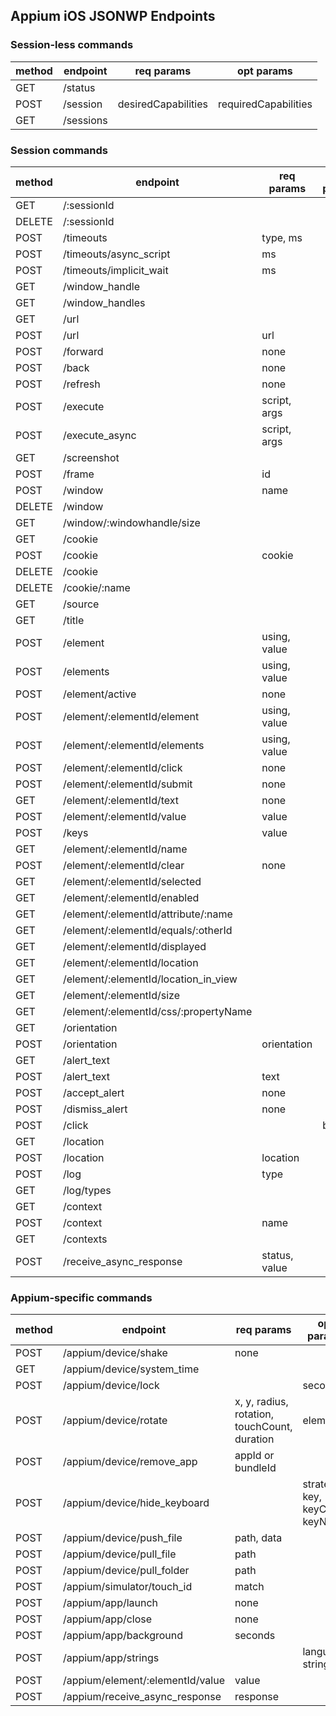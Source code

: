 ## Appium iOS JSONWP Endpoints

### Session-less commands

| method | endpoint                                 | req params | opt params |
| ------ | ---------------------------------------- | ---------- | ---------- |
| GET    | /status                                  | | |
| POST   | /session                                 | desiredCapabilities | requiredCapabilities |
| GET    | /sessions                                | | |


### Session commands

| method | endpoint                                 | req params | opt params |
| ------ | ---------------------------------------- | ---------- | ---------- |
| GET    | /:sessionId                              | | |
| DELETE | /:sessionId                              | | |
| POST   | /timeouts                                | type, ms | |
| POST   | /timeouts/async_script                   | ms | |
| POST   | /timeouts/implicit_wait                  | ms | |
| GET    | /window_handle                           | | |
| GET    | /window_handles                          | | |
| GET    | /url                                     | | |
| POST   | /url                                     | url | |
| POST   | /forward                                 | none | |
| POST   | /back                                    | none | |
| POST   | /refresh                                 | none | |
| POST   | /execute                                 | script, args | |
| POST   | /execute_async                           | script, args | |
| GET    | /screenshot                              | | |
| POST   | /frame                                   | id | |
| POST   | /window                                  | name | |
| DELETE | /window                                  | | |
| GET    | /window/:windowhandle/size               | | |
| GET    | /cookie                                  | | |
| POST   | /cookie                                  | cookie | |
| DELETE | /cookie                                  | | | | |
| DELETE | /cookie/:name                            | | |
| GET    | /source                                  | | |
| GET    | /title                                   | | |
| POST   | /element                                 | using, value | |
| POST   | /elements                                | using, value | |
| POST   | /element/active                          | none | |
| POST   | /element/:elementId/element              | using, value | |
| POST   | /element/:elementId/elements             | using, value | |
| POST   | /element/:elementId/click                | none | |
| POST   | /element/:elementId/submit               | none | |
| GET    | /element/:elementId/text                 | none | |
| POST   | /element/:elementId/value                | value | |
| POST   | /keys                                    | value | |
| GET    | /element/:elementId/name                 | | |
| POST   | /element/:elementId/clear                | none | |
| GET    | /element/:elementId/selected             | | |
| GET    | /element/:elementId/enabled              | | |
| GET    | /element/:elementId/attribute/:name      | | |
| GET    | /element/:elementId/equals/:otherId      | | |
| GET    | /element/:elementId/displayed            | | |
| GET    | /element/:elementId/location             | | |
| GET    | /element/:elementId/location_in_view     | | |
| GET    | /element/:elementId/size                 | | |
| GET    | /element/:elementId/css/:propertyName    | | |
| GET    | /orientation                             | | |
| POST   | /orientation                             | orientation | |
| GET    | /alert_text                              | | |
| POST   | /alert_text                              | text | |
| POST   | /accept_alert                            | none | |
| POST   | /dismiss_alert                           | none | |
| POST   | /click                                   | | button |
| GET    | /location                                | | |
| POST   | /location                                | location | |
| POST   | /log                                     | type | |
| GET    | /log/types                               | | |
| GET    | /context                                 | | |
| POST   | /context                                 | name | |
| GET    | /contexts                                | | |
| POST   | /receive_async_response                  | status, value | |


### Appium-specific commands

| method | endpoint                                 | req params | opt params |
| ------ | ---------------------------------------- | ---------- | ---------- |
| POST   | /appium/device/shake                     | none | |
| GET    | /appium/device/system_time               | | |
| POST   | /appium/device/lock                      | | seconds |
| POST   | /appium/device/rotate                    | x, y, radius, rotation, touchCount, duration | element |
| POST   | /appium/device/remove_app                | appId or bundleId | |
| POST   | /appium/device/hide_keyboard             | | strategy, key, keyCode, keyName |
| POST   | /appium/device/push_file                 | path, data | |
| POST   | /appium/device/pull_file                 | path | |
| POST   | /appium/device/pull_folder               | path | |
| POST   | /appium/simulator/touch_id               | match | |
| POST   | /appium/app/launch                       | none | |
| POST   | /appium/app/close                        | none | |
| POST   | /appium/app/background                   | seconds | |
| POST   | /appium/app/strings                      | | language, stringFile |
| POST   | /appium/element/:elementId/value         | value | |
| POST   | /appium/receive_async_response           | response | |
